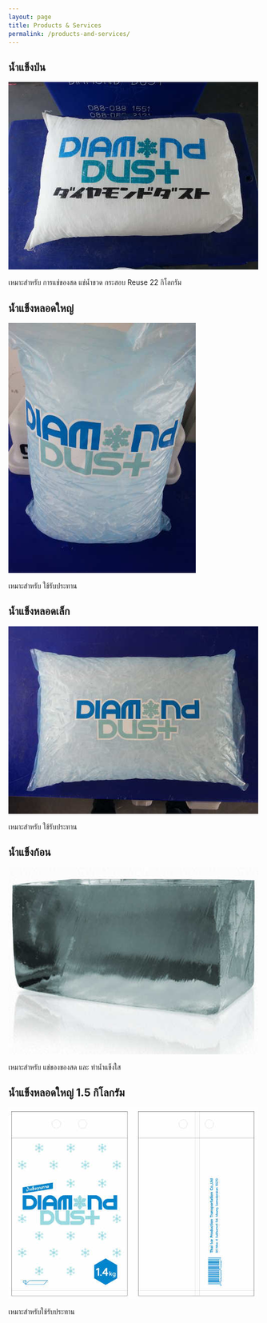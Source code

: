 ```yaml
---
layout: page
title: Products & Services
permalink: /products-and-services/
---
```


## น้ำแข็งป่น
![น้ำแข็งป่น](/assets/images/product/web_pon.jpg)

เหมาะสำหรับ การแช่ของสด แช่น้ำขวด
กระสอบ Reuse
22 กิโลกรัม

## น้ำแข็งหลอดใหญ่
![น้ำแข็งหลอดใหญ่](/assets/images/product/web_big_cube.jpg)

เหมาะสำหรับ ใช้รับประทาน

## น้ำแข็งหลอดเล็ก
![น้ำแข็งหลอดเล็ก](/assets/images/product/web_small_and_big.jpg)

เหมาะสำหรับ ใช้รับประทาน

## น้ำแข็งก้อน
![น้ำแข็งก้อน](/assets/images/product/web_block_ice.jpg)

เหมาะสำหรับ แช่ของของสด และ ทำน้ำแข็งใส

## น้ำแข็งหลอดใหญ่ 1.5 กิโลกรัม
![น้ำแข็งหลอดใหญ่ 1.5 กิโลกรัม](/assets/images/product/web_big_cube_pack.jpg)

เหมาะสำหรับใช้รับประทาน
